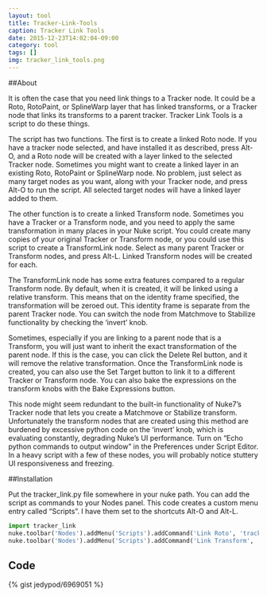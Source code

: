 ```yaml
---
layout: tool
title: Tracker-Link-Tools
caption: Tracker Link Tools
date: 2015-12-23T14:02:04-09:00
category: tool
tags: []
img: tracker_link_tools.png
---
```

##About

It is often the case that you need link things to a Tracker node. It could be a Roto, RotoPaint, or SplineWarp layer that has linked transforms, or a Tracker node that links its transforms to a parent tracker. Tracker Link Tools is a script to do these things.

The script has two functions. The first is to create a linked Roto node. If you have a tracker node selected, and have installed it as described, press Alt-O, and a Roto node will be created with a layer linked to the selected Tracker node. Sometimes you might want to create a linked layer in an existing Roto, RotoPaint or SplineWarp node. No problem, just select as many target nodes as you want, along with your Tracker node, and press Alt-O to run the script. All selected target nodes will have a linked layer added to them.

The other function is to create a linked Transform node. Sometimes you have a Tracker or a Transform node, and you need to apply the same transformation in many places in your Nuke script. You could create many copies of your original Tracker or Transform node, or you could use this script to create a TransformLink node. Select as many parent Tracker or Transform nodes, and press Alt-L. Linked Transform nodes will be created for each.

The TransformLink node has some extra features compared to a regular Transform node. By default, when it is created, it will be linked using a relative transform. This means that on the identity frame specified, the transformation will be zeroed out. This identity frame is separate from the parent Tracker node. You can switch the node from Matchmove to Stabilize functionality by checking the ‘invert’ knob.

Sometimes, especially if you are linking to a parent node that is a Transform, you will just want to inherit the exact transformation of the parent node. If this is the case, you can click the Delete Rel button, and it will remove the relative transformation. Once the TransformLink node is created, you can also use the Set Target button to link it to a different Tracker or Transform node. You can also bake the expressions on the transform knobs with the Bake Expressions button.

This node might seem redundant to the built-in functionality of Nuke7’s Tracker node that lets you create a Matchmove or Stabilize transform. Unfortunately the transform nodes that are created using this method are burdened by excessive python code on the ‘invert’ knob, which is evaluating constantly, degrading Nuke’s UI performance. Turn on “Echo python commands to output window” in the Preferences under Script Editor. In a heavy script with a few of these nodes, you will probably notice stuttery UI responsiveness and freezing.

##Installation

Put the tracker_link.py file somewhere in your nuke path. You can add the script as commands to your Nodes panel. This code creates a custom menu entry called “Scripts”. I have them set to the shortcuts Alt-O and Alt-L.

~~~ python
import tracker_link
nuke.toolbar('Nodes').addMenu('Scripts').addCommand('Link Roto', 'tracker_link.link_roto()', 'alt+o')
nuke.toolbar('Nodes').addMenu('Scripts').addCommand('Link Transform', 'tracker_link.link_transform()', 'alt+l')
~~~

## Code

{% gist jedypod/6969051 %}
